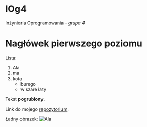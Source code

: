 IOg4
====

Inżynieria Oprogramowania - *grupa 4*

# Nagłówek pierwszego poziomu

Lista:

1. Ala
2. ma
3. kota
   * burego
   * w szare łaty
   
Tekst **pogrubiony**.

Link do mojego [repozytorium](https://github.com/AndyB66/IOg4).

Ładny obrazek: ![Ala](http://www.google.pl/imgres?imgurl=http%3A%2F%2Fc.wrzuta.pl%2Fwi17612%2F44496b9a002a532e4b471b81%2Fala_boratyn-spiewa_czolowke_majki&imgrefurl=http%3A%2F%2Fyvona20.wrzuta.pl%2Fobraz%2F3WgZbRltNtW%2Fala_boratyn-spiewa_czolowke_majki&h=336&w=333&tbnid=t3EaewDW-zdX6M%3A&zoom=1&docid=YNEvUpJ6CtrWIM&ei=sWk1VLL2IIXCPN_3gKAI&tbm=isch&client=firefox-a&ved=0CDcQMygCMAI&iact=rc&uact=3&dur=3263&page=1&start=0&ndsp=12)
